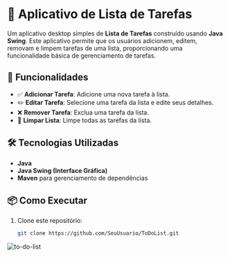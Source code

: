# 📝 Aplicativo de Lista de Tarefas

Um aplicativo desktop simples de **Lista de Tarefas** construído usando **Java Swing**. Este aplicativo permite que os usuários adicionem, editem, removam e limpem tarefas de uma lista, proporcionando uma funcionalidade básica de gerenciamento de tarefas.

## 🚀 Funcionalidades

- ✅ **Adicionar Tarefa**: Adicione uma nova tarefa à lista.
- ✏️ **Editar Tarefa**: Selecione uma tarefa da lista e edite seus detalhes.
- ❌ **Remover Tarefa**: Exclua uma tarefa da lista.
- 🧹 **Limpar Lista**: Limpe todas as tarefas da lista.

## 🛠️ Tecnologias Utilizadas

- **Java**
- **Java Swing (Interface Gráfica)**
- **Maven** para gerenciamento de dependências

## 📦 Como Executar

1. Clone este repositório:

   ```bash
   git clone https://github.com/SeuUsuario/ToDoList.git


![to-do-list](https://github.com/user-attachments/assets/e6e7278d-df64-439b-bca8-3cc9cdbdfb63)

